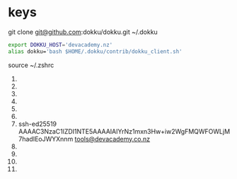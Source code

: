 # keys

git clone git@github.com:dokku/dokku.git ~/.dokku

```sh
export DOKKU_HOST='devacademy.nz'
alias dokku='bash $HOME/.dokku/contrib/dokku_client.sh'
```

source ~/.zshrc

1.
2.
3.
4.
5.
6.
7. ssh-ed25519 AAAAC3NzaC1lZDI1NTE5AAAAIAIYrNz1mxn3Hw+iw2WgFMQWFOWLjM7hadIEoJWYXnnm tools@devacademy.co.nz
8.
9.
10.
11.
